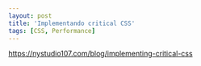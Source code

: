 ```yaml
---
layout: post
title: 'Implementando critical CSS'
tags: [CSS, Performance]
---
```


<https://nystudio107.com/blog/implementing-critical-css>
